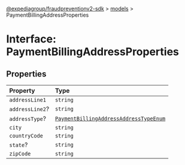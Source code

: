 [@expediagroup/fraudpreventionv2-sdk](../../index.md) > [models](../index.md) > PaymentBillingAddressProperties

# Interface: PaymentBillingAddressProperties

## Properties

| Property        | Type                                                                                                         |
| :-------------- | :----------------------------------------------------------------------------------------------------------- |
| `addressLine1`  | `string`                                                                                                     |
| `addressLine2`? | `string`                                                                                                     |
| `addressType`?  | [`PaymentBillingAddressAddressTypeEnum`](../type-aliases/type-alias.PaymentBillingAddressAddressTypeEnum.md) |
| `city`          | `string`                                                                                                     |
| `countryCode`   | `string`                                                                                                     |
| `state`?        | `string`                                                                                                     |
| `zipCode`       | `string`                                                                                                     |
